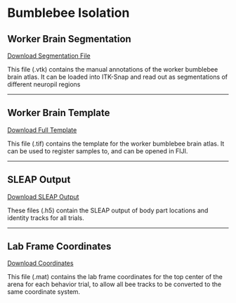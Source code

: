 # Bumblebee Isolation

## Worker Brain Segmentation

[Download Segmentation File](https://www.dropbox.com/s/wieog31o7qsi2rj/Supplement_Segment.vtk?dl=0)

This file (.vtk) contains the manual annotations of the worker bumblebee brain atlas. It can be loaded into ITK-Snap and read out as segmentations of different neuropil regions 

---

## Worker Brain Template

[Download Full Template](https://www.dropbox.com/s/sh8w84cwqx26lzj/Bombus_template.tif?dl=0)

This file (.tif) contains the template for the worker bumblebee brain atlas. It can be used to register samples to, and can be opened in FIJI.

---

## SLEAP Output

[Download SLEAP Output](https://www.dropbox.com/sh/44xa1jqy9z3mcfj/AAAM870qk3MXWx2TUwE1pc7Ha?dl=0)

These files (.h5) contain the SLEAP output of body part locations and identity tracks for all trials.

---

## Lab Frame Coordinates

[Download Coordinates](https://www.dropbox.com/s/a8ptf721h0jtgud/refpoints.mat?dl=0)

This file (.mat) contains the lab frame coordinates for the top center of the arena for each behavior trial, to allow all bee tracks to be converted to the same coordinate system.
